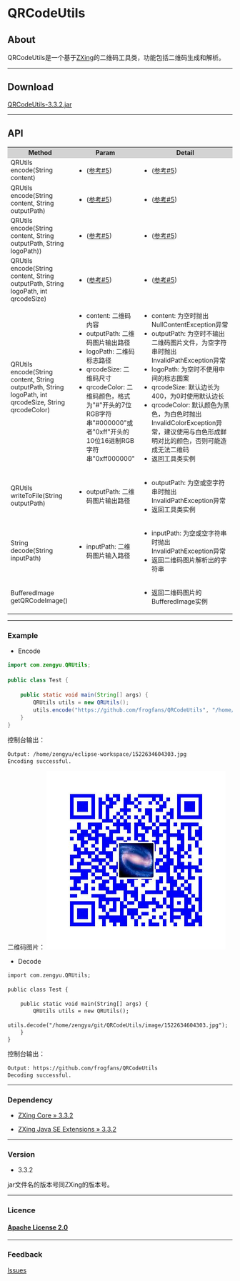 # QRCodeUtils
## About

QRCodeUtils是一个基于[ZXing]()的二维码工具类，功能包括二维码生成和解析。

---
## Download

[QRCodeUtils-3.3.2.jar](https://github.com/frogfans/QRCodeUtils/raw/master/QRCodeUtils-3.3.2.jar)

---
## API

<table>
  <tr>
    <th width=30%, bgcolor=lightgrey>Method</th>
    <th width=20%, bgcolor=lightgrey>Param</th>
    <th width="50%", bgcolor=lightgrey>Detail</th>
  </tr>
  <tr>
    <td> QRUtils encode(String content)</td>
    <td><ul><li>(<a href="#li5">参考#5</a>)</li></ul></td>
    <td><ul><li>(<a href="#li5">参考#5</a>)</li></ul></td>
  </tr>
  <tr>
    <td> QRUtils encode(String content, String outputPath)</td>
    <td><ul><li>(<a href="#li5">参考#5</a>)</li></ul></td>
    <td><ul><li>(<a href="#li5">参考#5</a>)</li></ul></td>
  </tr>
  <tr>
    <td>QRUtils encode(String content, String outputPath, String logoPath))</td>
    <td><ul><li>(<a href="#li5">参考#5</a>)</li></ul></td>
    <td><ul><li>(<a href="#li5">参考#5</a>)</li></ul></td>
  </tr>
  <tr>
    <td>QRUtils encode(String content, String outputPath, String logoPath, int qrcodeSize)</td>
    <td><ul><li>(<a href="#li5">参考#5</a>)</li></ul></td>
    <td><ul><li>(<a href="#li5">参考#5</a>)</li></ul></td>
  </tr>
  <tr>
    <td id="li5">QRUtils encode(String content, String outputPath, String logoPath, int qrcodeSize, String qrcodeColor)</td>
    <td><ul><li>content: 二维码内容</li><li>outputPath: 二维码图片输出路径</li><li>logoPath: 二维码标志路径</li><li>qrcodeSize: 二维码尺寸</li><li>qrcodeColor: 二维码颜色，格式为"#"开头的7位RGB字符串"#000000"或者"0xff"开头的10位16进制RGB字符串"0xff000000"</li></ul></td>
    <td><ul><li>content: 为空时抛出NullContentException异常</li><li>outputPath: 为空时不输出二维码图片文件，为空字符串时抛出InvalidPathException异常</li><li>logoPath: 为空时不使用中间的标志图案</li><li>qrcodeSize: 默认边长为400，为0时使用默认边长</li><li>qrcodeColor: 默认颜色为黑色，为白色时抛出InvalidColorException异常，建议使用与白色形成鲜明对比的颜色，否则可能造成无法二维码</li><li>返回工具类实例</li></ul></td>
  </tr>
  <tr>
    <td>QRUtils writeToFile(String outputPath)</td>
    <td><ul><li>outputPath: 二维码图片输出路径</li></ul></td>
    <td><ul><li>outputPath: 为空或空字符串时抛出InvalidPathException异常</li><li>返回工具类实例</li></ul></td>
  </tr>
  <tr>
    <td>String decode(String inputPath)</td>
    <td><ul><li>inputPath: 二维码图片输入路径</li></ul></td>
    <td><ul><li>inputPath: 为空或空字符串时抛出InvalidPathException异常</li><li>返回二维码图片解析出的字符串</li></ul></td>
  </tr>
  <tr>
    <td>BufferedImage getQRCodeImage()</td>
    <td></td>
    <td><ul><li>返回二维码图片的BufferedImage实例</li></ul></td>
  </tr>
</table>

---
### Example

- Encode

```java
import com.zengyu.QRUtils;

public class Test {

	public static void main(String[] args) {
		QRUtils utils = new QRUtils();
		utils.encode("https://github.com/frogfans/QRCodeUtils", "/home/zengyu/eclipse-workspace/", "/home/zengyu/eclipse-workspace/logo.jpeg", 0, "#0000ff");
	}
}
```

控制台输出：

```
Output: /home/zengyu/eclipse-workspace/1522634604303.jpg
Encoding successful.
```

二维码图片：
![](https://github.com/frogfans/QRCodeUtils/blob/master/image/1522634604303.jpg?raw=true)

- Decode

```
import com.zengyu.QRUtils;

public class Test {

	public static void main(String[] args) {
		QRUtils utils = new QRUtils();
		utils.decode("/home/zengyu/git/QRCodeUtils/image/1522634604303.jpg");
	}
}

```

控制台输出：

```
Output: https://github.com/frogfans/QRCodeUtils
Decoding successful.

```

---
### Dependency

- [ZXing Core » 3.3.2](http://mvnrepository.com/artifact/com.google.zxing/core/3.3.2)

- [ZXing Java SE Extensions » 3.3.2](http://mvnrepository.com/artifact/com.google.zxing/javase/3.3.2)

---
### Version

- 3.3.2

jar文件名的版本号同ZXing的版本号。

---
### Licence

#### [Apache License 2.0](https://github.com/frogfans/QRCodeUtils/blob/master/LICENSE)

---
### Feedback

[Issues](https://github.com/frogfans/QRCodeUtils/issues)